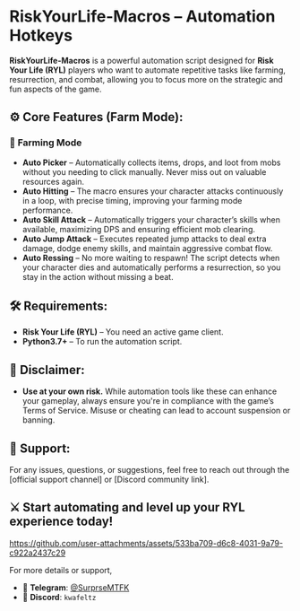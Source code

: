 # RiskYourLife-Macros – Automation Hotkeys

**RiskYourLife-Macros** is a powerful automation script designed for **Risk Your Life (RYL)** players who want to automate repetitive tasks like farming, resurrection, and combat, allowing you to focus more on the strategic and fun aspects of the game.

## ⚙️ Core Features (Farm Mode):

### 🌾 **Farming Mode**
- **Auto Picker** – Automatically collects items, drops, and loot from mobs without you needing to click manually. Never miss out on valuable resources again.
- **Auto Hitting** – The macro ensures your character attacks continuously in a loop, with precise timing, improving your farming mode performance.
- **Auto Skill Attack** – Automatically triggers your character’s skills when available, maximizing DPS and ensuring efficient mob clearing.
- **Auto Jump Attack** – Executes repeated jump attacks to deal extra damage, dodge enemy skills, and maintain aggressive combat flow.
- **Auto Ressing** – No more waiting to respawn! The script detects when your character dies and automatically performs a resurrection, so you stay in the action without missing a beat.

## 🛠️ Requirements:
- **Risk Your Life (RYL)** – You need an active game client.
- **Python3.7+** – To run the automation script.

## 📃 Disclaimer:
- **Use at your own risk.** While automation tools like these can enhance your gameplay, always ensure you're in compliance with the game’s Terms of Service. Misuse or cheating can lead to account suspension or banning.

## 🔄 Support:
For any issues, questions, or suggestions, feel free to reach out through the [official support channel] or [Discord community link].

## ⚔️ **Start automating and level up your RYL experience today!**

https://github.com/user-attachments/assets/533ba709-d6c8-4031-9a79-c922a2437c29

For more details or support,
- 🧵 **Telegram**: [@SurprseMTFK](https://t.me/@SurprseMTFK)  
- 💬 **Discord**: `kwafeltz`
